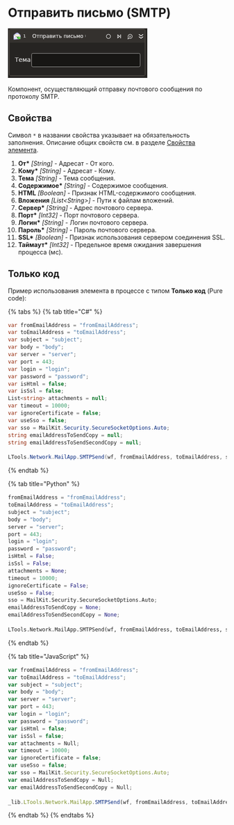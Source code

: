 # Отправить письмо (SMTP)

![](../../../resources/activities/basic/mail/send-mail-smtp-activity.png)

Компонент, осуществляющий отправку почтового сообщения по протоколу SMTP.

## Свойства
Символ `*` в названии свойства указывает на обязательность заполнения. 
Описание общих свойств см. в разделе [Свойства элемента](https://docs.primo-rpa.ru/primo-rpa/primo-studio/process/elements#svoistva-elementa).

1. **От\*** *[String]* - Адресат - От кого.
1. **Кому\*** *[String]* - Адресат - Кому.
1. **Тема** *[String]* - Тема сообщения.
1. **Содержимое\*** *[String]* - Содержимое сообщения.
1. **HTML** *[Boolean]* - Признак HTML-содержимого сообщения.
1. **Вложения** *[List\<String>]* - Пути к файлам вложений.
1. **Сервер\*** *[String]* - Адрес почтового сервера.
1. **Порт\*** *[Int32]* - Порт почтового сервера.
1. **Логин\*** *[String]* - Логин почтового сервера.
1. **Пароль\*** *[String]* - Пароль почтового сервера.
1. **SSL\*** *[Boolean]* - Признак использования сервером соединения SSL.
1. **Таймаут\*** *[Int32]* - Предельное время ожидания завершения процесса (мс).

## Только код

Пример использования элемента в процессе с типом **Только код** (Pure code):

{% tabs %}
{% tab title="C#" %}
```csharp
var fromEmailAddress = "fromEmailAddress";
var toEmailAddress = "toEmailAddress";
var subject = "subject";
var body = "body";
var server = "server";
var port = 443;
var login = "login";
var password = "password";
var isHtml = false;
var isSsl = false;
List<string> attachments = null;
var timeout = 10000;
var ignoreCertificate = false;
var useSso = false;
var sso = MailKit.Security.SecureSocketOptions.Auto;
string emailAddressToSendCopy = null;
string emailAddressToSendSecondCopy = null;

LTools.Network.MailApp.SMTPSend(wf, fromEmailAddress, toEmailAddress, subject, body, server, port, login, password, isHtml, isSsl, attachments, timeout, ignoreCertificate, useSso, sso, emailAddressToSendCopy, emailAddressToSendSecondCopy);
```
{% endtab %}

{% tab title="Python" %}
```python
fromEmailAddress = "fromEmailAddress";
toEmailAddress = "toEmailAddress";
subject = "subject";
body = "body";
server = "server";
port = 443;
login = "login";
password = "password";
isHtml = False;
isSsl = False;
attachments = None;
timeout = 10000;
ignoreCertificate = False;
useSso = False;
sso = MailKit.Security.SecureSocketOptions.Auto;
emailAddressToSendCopy = None;
emailAddressToSendSecondCopy = None;

LTools.Network.MailApp.SMTPSend(wf, fromEmailAddress, toEmailAddress, subject, body, server, port, login, password, isHtml, isSsl, attachments, timeout, ignoreCertificate, useSso, sso, emailAddressToSendCopy, emailAddressToSendSecondCopy);
```
{% endtab %}

{% tab title="JavaScript" %}
```javascript
var fromEmailAddress = "fromEmailAddress";
var toEmailAddress = "toEmailAddress";
var subject = "subject";
var body = "body";
var server = "server";
var port = 443;
var login = "login";
var password = "password";
var isHtml = false;
var isSsl = false;
var attachments = Null;
var timeout = 10000;
var ignoreCertificate = false;
var useSso = false;
var sso = MailKit.Security.SecureSocketOptions.Auto;
var emailAddressToSendCopy = Null;
var emailAddressToSendSecondCopy = Null;

_lib.LTools.Network.MailApp.SMTPSend(wf, fromEmailAddress, toEmailAddress, subject, body, server, port, login, password, isHtml, isSsl, attachments, timeout, ignoreCertificate, useSso, sso, emailAddressToSendCopy, emailAddressToSendSecondCopy);
```
{% endtab %}
{% endtabs %}
